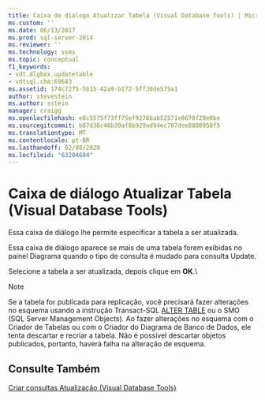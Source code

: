 ```yaml
---
title: Caixa de diálogo Atualizar Tabela (Visual Database Tools) | Microsoft Docs
ms.custom: ''
ms.date: 06/13/2017
ms.prod: sql-server-2014
ms.reviewer: ''
ms.technology: ssms
ms.topic: conceptual
f1_keywords:
- vdt.dlgbox.updatetable
- vdtsql.chm:69643
ms.assetid: 174c7275-5b15-42a9-b172-5ff30de575a1
author: stevestein
ms.author: sstein
manager: craigg
ms.openlocfilehash: e8c5575f73ff75ef9276bab52571e8670f28e0be
ms.sourcegitcommit: b87d36c46b39af8b929ad94ec707dee8800950f5
ms.translationtype: MT
ms.contentlocale: pt-BR
ms.lasthandoff: 02/08/2020
ms.locfileid: "63204684"
---
```

# <a name="update-table-dialog-box-visual-database-tools"></a>Caixa de diálogo Atualizar Tabela (Visual Database Tools)
  Essa caixa de diálogo lhe permite especificar a tabela a ser atualizada.  
  
 Essa caixa de diálogo aparece se mais de uma tabela forem exibidas no painel Diagrama quando o tipo de consulta é mudado para consulta Update.  
  
 Selecione a tabela a ser atualizada, depois clique em **OK**.\  
  
> [!NOTE]  
>  Se a tabela for publicada para replicação, você precisará fazer alterações no esquema usando a instrução Transact-SQL [ALTER TABLE](/sql/t-sql/statements/alter-table-transact-sql) ou o SMO (SQL Server Management Objects). Ao fazer alterações no esquema com o Criador de Tabelas ou com o Criador do Diagrama de Banco de Dados, ele tenta descartar e recriar a tabela. Não é possível descartar objetos publicados, portanto, haverá falha na alteração de esquema.  
  
## <a name="see-also"></a>Consulte Também  
 [Criar consultas Atualização &#40;Visual Database Tools&#41;](visual-database-tools.md)  
  
  
